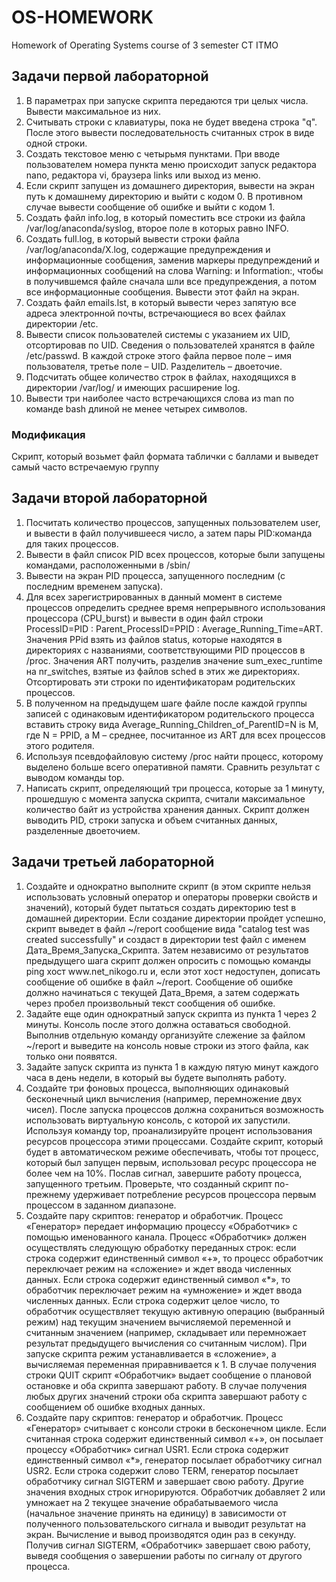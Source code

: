 # OS-HOMEWORK

Homework of Operating Systems course of 3 semester CT ITMO

## Задачи первой лабораторной

<ol>
<li>В параметрах при запуске скрипта передаются три целых числа. Вывести максимальное из них.</li>
<li>Считывать строки с клавиатуры, пока не будет введена строка "q".</li> 
После этого вывести последовательность считанных строк в виде одной строки.</li>
<li>Создать текстовое меню с четырьмя пунктами. При вводе пользователем номера пункта меню 
происходит запуск редактора nano, редактора vi, браузера links или выход из меню.</li>
<li>Если скрипт запущен из домашнего директория, вывести на экран путь к домашнему директорию и 
выйти с кодом 0. В противном случае вывести сообщение об ошибке и выйти с кодом 1.</li>
<li>Создать файл info.log, в который поместить все строки из файла /var/log/anaconda/syslog, 
второе поле в которых равно INFO.</li>
<li>Создать full.log, в который вывести строки файла /var/log/anaconda/X.log, содержащие 
предупреждения и информационные сообщения, заменив маркеры предупреждений и 
информационных сообщений на слова Warning: и Information:, чтобы в получившемся файле 
сначала шли все предупреждения, а потом все информационные сообщения. Вывести этот файл на 
экран.</li>
<li>Создать файл emails.lst, в который вывести через запятую все адреса электронной почты, 
встречающиеся во всех файлах директории /etc.</li> 
<li>Вывести список пользователей системы с указанием их UID, отсортировав по UID. Сведения о 
пользователей хранятся в файле /etc/passwd. В каждой строке этого файла первое поле – имя 
пользователя, третье поле – UID. Разделитель – двоеточие.</li>
<li>Подсчитать общее количество строк в файлах, находящихся в директории /var/log/ и имеющих 
расширение log.</li>
<li>Вывести три наиболее часто встречающихся слова из man по команде bash длиной не менее четырех 
символов.</li>
</ol>

### Модификация

Скрипт, который возьмет файл формата таблички с баллами и выведет самый часто встречаемую группу

## Задачи второй лабораторной
<ol>
<li>Посчитать количество процессов, запущенных пользователем user, и вывести в файл получившееся 
число, а затем пары PID:команда для таких процессов.</li>
<li>Вывести в файл список PID всех процессов, которые были запущены командами, расположенными в 
/sbin/</li>
<li>Вывести на экран PID процесса, запущенного последним (с последним временем запуска).</li>
<li>Для всех зарегистрированных в данный момент в системе процессов определить среднее время
непрерывного использования процессора (CPU_burst) и вывести в один файл строки
ProcessID=PID : Parent_ProcessID=PPID : Average_Running_Time=ART. 
Значения PPid взять из файлов status, которые находятся в директориях с названиями,
соответствующими PID процессов в /proc. Значения ART получить, разделив значение 
sum_exec_runtime на nr_switches, взятые из файлов sched в этих же директориях. 
Отсортировать эти строки по идентификаторам родительских процессов.</li>
<li>В полученном на предыдущем шаге файле после каждой группы записей с одинаковым 
идентификатором родительского процесса вставить строку вида
Average_Running_Children_of_ParentID=N is M,
где N = PPID, а M – среднее, посчитанное из ART для всех процессов этого родителя.</li>
<li>Используя псевдофайловую систему /proc найти процесс, которому выделено больше всего 
оперативной памяти. Сравнить результат с выводом команды top.</li>
<li>Написать скрипт, определяющий три процесса, которые за 1 минуту, прошедшую с момента запуска 
скрипта, считали максимальное количество байт из устройства хранения данных. Скрипт должен 
выводить PID, строки запуска и объем считанных данных, разделенные двоеточием.</li>
</ol>

## Задачи третьей лабораторной

<ol>
<li>Создайте и однократно выполните скрипт (в этом скрипте нельзя использовать условный оператор и 
операторы проверки свойств и значений), который будет пытаться создать директорию test в
домашней директории. Если создание директории пройдет успешно, скрипт выведет в файл ~/report
сообщение вида "catalog test was created successfully" и создаст в директории test 
файл с именем Дата_Время_Запуска_Скрипта. Затем независимо от результатов предыдущего шага 
скрипт должен опросить с помощью команды ping хост www.net_nikogo.ru и, если этот хост 
недоступен, дописать сообщение об ошибке в файл ~/report. Сообщение об ошибке должно 
начинаться с текущей Дата_Время, а затем содержать через пробел произвольный текст сообщения об 
ошибке.</li>
<li>Задайте еще один однократный запуск скрипта из пункта 1 через 2 минуты. Консоль после этого должна 
оставаться свободной. Выполнив отдельную команду организуйте слежение за файлом ~/report и 
выведите на консоль новые строки из этого файла, как только они появятся.</li>
<li>Задайте запуск скрипта из пункта 1 в каждую пятую минут каждого часа в день недели, в который вы 
будете выполнять работу.</li>
<li>Создайте три фоновых процесса, выполняющих одинаковый бесконечный цикл вычисления (например, 
перемножение двух чисел). После запуска процессов должна сохраниться возможность использовать 
виртуальную консоль, с которой их запустили. Используя команду top, проанализируйте процент 
использования ресурсов процессора этими процессами. Создайте скрипт, который будет в 
автоматическом режиме обеспечивать, чтобы тот процесс, который был запущен первым, использовал 
ресурс процессора не более чем на 10%. Послав сигнал, завершите работу процесса, запущенного 
третьим. Проверьте, что созданный скрипт по-прежнему удерживает потребление ресурсов процессора 
первым процессом в заданном диапазоне.</li>
<li>Создайте пару скриптов: генератор и обработчик. Процесс «Генератор» передает информацию процессу 
«Обработчик» с помощью именованного канала. Процесс «Обработчик» должен осуществлять 
следующую обработку переданных строк: если строка содержит единственный символ «+», то процесс 
обработчик переключает режим на «сложение» и ждет ввода численных данных. Если строка содержит 
единственный символ «*», то обработчик переключает режим на «умножение» и ждет ввода численных 
данных. Если строка содержит целое число, то обработчик осуществляет текущую активную операцию 
(выбранный режим) над текущим значением вычисляемой переменной и считанным значением 
(например, складывает или перемножает результат предыдущего вычисления со считанным числом). При 
запуске скрипта режим устанавливается в «сложение», а вычисляемая переменная приравнивается к 1. В 
случае получения строки QUIT скрипт «Обработчик» выдает сообщение о плановой остановке и оба 
скрипта завершают работу. В случае получения любых других значений строки оба скрипта завершают 
работу с сообщением об ошибке входных данных.</li>
<li>Создайте пару скриптов: генератор и обработчик. Процесс «Генератор» считывает с консоли строки в 
бесконечном цикле. Если считанная строка содержит единственный символ «+», он посылает процессу 
«Обработчик» сигнал USR1. Если строка содержит единственный символ «*», генератор посылает 
обработчику сигнал USR2. Если строка содержит слово TERM, генератор посылает обработчику сигнал 
SIGTERM и завершает свою работу. Другие значения входных строк игнорируются. Обработчик 
добавляет 2 или умножает на 2 текущее значение обрабатываемого числа (начальное значение принять на 
единицу) в зависимости от полученного пользовательского сигнала и выводит результат на экран. 
Вычисление и вывод производятся один раз в секунду. Получив сигнал SIGTERM, «Обработчик»
завершает свою работу, выведя сообщения о завершении работы по сигналу от другого процесса.</li>
</ol>
